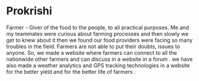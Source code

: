 # Prokrishi
Farmer - Giver of the food to the people, to all practical purposes. Me and my teammates were curious about farming processes and then slowly we get to knew about it then we found our food providers were facing so many troubles in the field. Farmers are not able to put their doubts, issues to anyone. So, we made a website where farmers can connect to all the nationwide other farmers and can discuss in a website in a forum . we have also made a weather analytics and GPS tracking technologies in a website for the better yield and for the better life of farmers .
